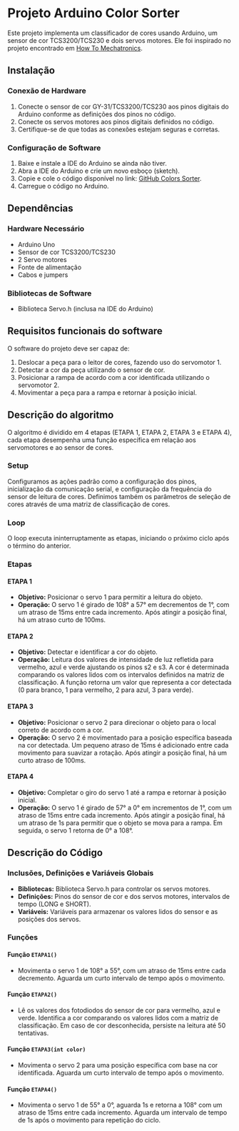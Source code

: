 # Projeto Arduino Color Sorter

Este projeto implementa um classificador de cores usando Arduino, um sensor de cor TCS3200/TCS230 e dois servos motores. Ele foi inspirado no projeto encontrado em [How To Mechatronics](https://howtomechatronics.com/projects/arduino-color-sorter-project/).

## Instalação

### Conexão de Hardware

1. Conecte o sensor de cor GY-31/TCS3200/TCS230 aos pinos digitais do Arduino conforme as definições dos pinos no código.
2. Conecte os servos motores aos pinos digitais definidos no código.
3. Certifique-se de que todas as conexões estejam seguras e corretas.

### Configuração de Software

1. Baixe e instale a IDE do Arduino se ainda não tiver.
2. Abra a IDE do Arduino e crie um novo esboço (sketch).
3. Copie e cole o código disponível no link: [GitHub Colors Sorter](https://github.com/viniciuslevi/colorsSorter).
4. Carregue o código no Arduino.

## Dependências

### Hardware Necessário

- Arduino Uno
- Sensor de cor TCS3200/TCS230
- 2 Servo motores
- Fonte de alimentação
- Cabos e jumpers

### Bibliotecas de Software

- Biblioteca Servo.h (inclusa na IDE do Arduino)

## Requisitos funcionais do software

O software do projeto deve ser capaz de:

1. Deslocar a peça para o leitor de cores, fazendo uso do servomotor 1.
2. Detectar a cor da peça utilizando o sensor de cor.
3. Posicionar a rampa de acordo com a cor identificada utilizando o servomotor 2.
4. Movimentar a peça para a rampa e retornar à posição inicial.

## Descrição do algoritmo

O algoritmo é dividido em 4 etapas (ETAPA 1, ETAPA 2, ETAPA 3 e ETAPA 4), cada etapa desempenha uma função específica em relação aos servomotores e ao sensor de cores.

### Setup

Configuramos as ações padrão como a configuração dos pinos, inicialização da comunicação serial, e configuração da frequência do sensor de leitura de cores. Definimos também os parâmetros de seleção de cores através de uma matriz de classificação de cores.

### Loop

O loop executa ininterruptamente as etapas, iniciando o próximo ciclo após o término do anterior.

### Etapas

#### ETAPA 1

- **Objetivo:** Posicionar o servo 1 para permitir a leitura do objeto.
- **Operação:** O servo 1 é girado de 108° a 57° em decrementos de 1°, com um atraso de 15ms entre cada incremento. Após atingir a posição final, há um atraso curto de 100ms.

#### ETAPA 2

- **Objetivo:** Detectar e identificar a cor do objeto.
- **Operação:** Leitura dos valores de intensidade de luz refletida para vermelho, azul e verde ajustando os pinos s2 e s3. A cor é determinada comparando os valores lidos com os intervalos definidos na matriz de classificação. A função retorna um valor que representa a cor detectada (0 para branco, 1 para vermelho, 2 para azul, 3 para verde).

#### ETAPA 3

- **Objetivo:** Posicionar o servo 2 para direcionar o objeto para o local correto de acordo com a cor.
- **Operação:** O servo 2 é movimentado para a posição específica baseada na cor detectada. Um pequeno atraso de 15ms é adicionado entre cada movimento para suavizar a rotação. Após atingir a posição final, há um curto atraso de 100ms.

#### ETAPA 4

- **Objetivo:** Completar o giro do servo 1 até a rampa e retornar à posição inicial.
- **Operação:** O servo 1 é girado de 57° a 0° em incrementos de 1°, com um atraso de 15ms entre cada incremento. Após atingir a posição final, há um atraso de 1s para permitir que o objeto se mova para a rampa. Em seguida, o servo 1 retorna de 0° a 108°.

## Descrição do Código

### Inclusões, Definições e Variáveis Globais

- **Bibliotecas:** Biblioteca Servo.h para controlar os servos motores.
- **Definições:** Pinos do sensor de cor e dos servos motores, intervalos de tempo (LONG e SHORT).
- **Variáveis:** Variáveis para armazenar os valores lidos do sensor e as posições dos servos.

### Funções

#### Função `ETAPA1()`

- Movimenta o servo 1 de 108° a 55°, com um atraso de 15ms entre cada decremento. Aguarda um curto intervalo de tempo após o movimento.

#### Função `ETAPA2()`

- Lê os valores dos fotodiodos do sensor de cor para vermelho, azul e verde. Identifica a cor comparando os valores lidos com a matriz de classificação. Em caso de cor desconhecida, persiste na leitura até 50 tentativas.

#### Função `ETAPA3(int color)`

- Movimenta o servo 2 para uma posição específica com base na cor identificada. Aguarda um curto intervalo de tempo após o movimento.

#### Função `ETAPA4()`

- Movimenta o servo 1 de 55° a 0°, aguarda 1s e retorna a 108° com um atraso de 15ms entre cada incremento. Aguarda um intervalo de tempo de 1s após o movimento para repetição do ciclo.
